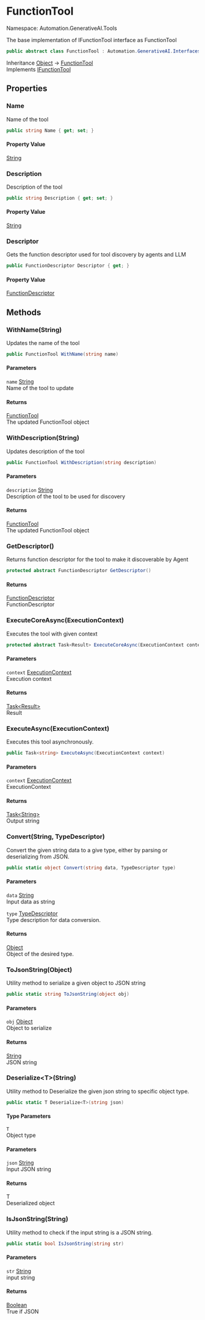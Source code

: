 # FunctionTool

Namespace: Automation.GenerativeAI.Tools

The base implementation of IFunctionTool interface as FunctionTool

```csharp
public abstract class FunctionTool : Automation.GenerativeAI.Interfaces.IFunctionTool
```

Inheritance [Object](https://docs.microsoft.com/en-us/dotnet/api/system.object) → [FunctionTool](./automation.generativeai.tools.functiontool.md)<br>
Implements [IFunctionTool](./automation.generativeai.interfaces.ifunctiontool.md)

## Properties

### **Name**

Name of the tool

```csharp
public string Name { get; set; }
```

#### Property Value

[String](https://docs.microsoft.com/en-us/dotnet/api/system.string)<br>

### **Description**

Description of the tool

```csharp
public string Description { get; set; }
```

#### Property Value

[String](https://docs.microsoft.com/en-us/dotnet/api/system.string)<br>

### **Descriptor**

Gets the function descriptor used for tool discovery by agents and LLM

```csharp
public FunctionDescriptor Descriptor { get; }
```

#### Property Value

[FunctionDescriptor](./automation.generativeai.functiondescriptor.md)<br>

## Methods

### **WithName(String)**

Updates the name of the tool

```csharp
public FunctionTool WithName(string name)
```

#### Parameters

`name` [String](https://docs.microsoft.com/en-us/dotnet/api/system.string)<br>
Name of the tool to update

#### Returns

[FunctionTool](./automation.generativeai.tools.functiontool.md)<br>
The updated FunctionTool object

### **WithDescription(String)**

Updates description of the tool

```csharp
public FunctionTool WithDescription(string description)
```

#### Parameters

`description` [String](https://docs.microsoft.com/en-us/dotnet/api/system.string)<br>
Description of the tool to be used for discovery

#### Returns

[FunctionTool](./automation.generativeai.tools.functiontool.md)<br>
The updated FunctionTool object

### **GetDescriptor()**

Returns function descriptor for the tool to make it discoverable by Agent

```csharp
protected abstract FunctionDescriptor GetDescriptor()
```

#### Returns

[FunctionDescriptor](./automation.generativeai.functiondescriptor.md)<br>
FunctionDescriptor

### **ExecuteCoreAsync(ExecutionContext)**

Executes the tool with given context

```csharp
protected abstract Task<Result> ExecuteCoreAsync(ExecutionContext context)
```

#### Parameters

`context` [ExecutionContext](./automation.generativeai.interfaces.executioncontext.md)<br>
Execution context

#### Returns

[Task&lt;Result&gt;](https://docs.microsoft.com/en-us/dotnet/api/system.threading.tasks.task-1)<br>
Result

### **ExecuteAsync(ExecutionContext)**

Executes this tool asynchronously.

```csharp
public Task<string> ExecuteAsync(ExecutionContext context)
```

#### Parameters

`context` [ExecutionContext](./automation.generativeai.interfaces.executioncontext.md)<br>
ExecutionContext

#### Returns

[Task&lt;String&gt;](https://docs.microsoft.com/en-us/dotnet/api/system.threading.tasks.task-1)<br>
Output string

### **Convert(String, TypeDescriptor)**

Convert the given string data to a give type, either by parsing or deserializing from JSON.

```csharp
public static object Convert(string data, TypeDescriptor type)
```

#### Parameters

`data` [String](https://docs.microsoft.com/en-us/dotnet/api/system.string)<br>
Input data as string

`type` [TypeDescriptor](./automation.generativeai.typedescriptor.md)<br>
Type description for data conversion.

#### Returns

[Object](https://docs.microsoft.com/en-us/dotnet/api/system.object)<br>
Object of the desired type.

### **ToJsonString(Object)**

Utility method to serialize a given object to JSON string

```csharp
public static string ToJsonString(object obj)
```

#### Parameters

`obj` [Object](https://docs.microsoft.com/en-us/dotnet/api/system.object)<br>
Object to serialize

#### Returns

[String](https://docs.microsoft.com/en-us/dotnet/api/system.string)<br>
JSON string

### **Deserialize&lt;T&gt;(String)**

Utility method to Deserialize the given json string to specific object type.

```csharp
public static T Deserialize<T>(string json)
```

#### Type Parameters

`T`<br>
Object type

#### Parameters

`json` [String](https://docs.microsoft.com/en-us/dotnet/api/system.string)<br>
Input JSON string

#### Returns

T<br>
Deserialized object

### **IsJsonString(String)**

Utility method to check if the input string is a JSON string.

```csharp
public static bool IsJsonString(string str)
```

#### Parameters

`str` [String](https://docs.microsoft.com/en-us/dotnet/api/system.string)<br>
input string

#### Returns

[Boolean](https://docs.microsoft.com/en-us/dotnet/api/system.boolean)<br>
True if JSON
